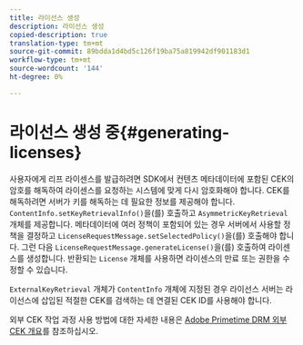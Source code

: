 ```yaml
---
title: 라이선스 생성
description: 라이선스 생성
copied-description: true
translation-type: tm+mt
source-git-commit: 89bdda1d4bd5c126f19ba75a819942df901183d1
workflow-type: tm+mt
source-wordcount: '144'
ht-degree: 0%

---
```



# 라이선스 생성 중{#generating-licenses}

사용자에게 리프 라이센스를 발급하려면 SDK에서 컨텐츠 메타데이터에 포함된 CEK의 암호를 해독하여 라이센스를 요청하는 시스템에 맞게 다시 암호화해야 합니다. CEK를 해독하려면 서버가 키를 해독하는 데 필요한 정보를 제공해야 합니다. `ContentInfo.setKeyRetrievalInfo()`을(를) 호출하고 `AsymmetricKeyRetrieval` 개체를 제공합니다. 메타데이터에 여러 정책이 포함되어 있는 경우 서버에서 사용할 정책을 결정하고 `LicenseRequestMessage.setSelectedPolicy()`을(를) 호출해야 합니다. 그런 다음 `LicenseRequestMessage.generateLicense()`을(를) 호출하여 라이센스를 생성합니다. 반환되는 `License` 개체를 사용하면 라이센스의 만료 또는 권한을 수정할 수 있습니다.

`ExternalKeyRetrieval` 개체가 `ContentInfo` 개체에 지정된 경우 라이선스 서버는 라이선스에 삽입된 적절한 CEK를 검색하는 데 연결된 CEK ID를 사용해야 합니다.

외부 CEK 작업 과정 사용 방법에 대한 자세한 내용은 [Adobe Primetime DRM 외부 CEK 개요](../../../aaxs-drm-xkey-mgmt/aaxs-drm-using-external-cek-overview.md)를 참조하십시오.
